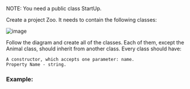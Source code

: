 NOTE: You need a public class StartUp.

Create a project Zoo. It needs to contain the following classes: 

![image](https://user-images.githubusercontent.com/45227327/221296747-5f6dbd47-f559-43bd-a1cb-2fbe1a12e99f.png)

Follow the diagram and create all of the classes. Each of them, except the Animal class, should inherit from another class. Every class should have:

	A constructor, which accepts one parameter: name. 
	Property Name - string.

### Example:

